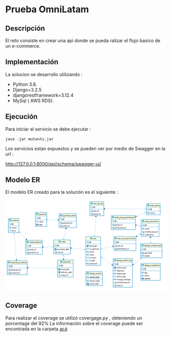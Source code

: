 # Prueba OmniLatam

## Descripción
El reto consiste en crear una api donde se pueda ralizar el flujo basico de un e-commerce.

## Implementación

La solucion se desarrollo  utilizando :
- Python 3.8.
- Django=3.2.5
- djangorestframework=3.12.4
- MySql ( AWS RDS).


## Ejecución

Para iniciar el servicio se debe ejecutar :
```
java -jar mutants.jar
```
Los servicios estan expuestos y se pueden ver por medio de Swagger en la url :

http://127.0.0.1:8000/api/schema/swagger-ui/


## Modelo ER

El modelo ER creado  para la solución es el siguiente :

<p align="center"> 
  <img src="diagrama-ER.png">
</p>

## Coverage

Para realizar el coverage se utilizó covergage.py , obteniendo un porcentage del 92%
La información sobre el coverage puede ser encontrada en la carpeta [acá](htmlcov)




